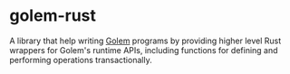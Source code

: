 # golem-rust

A library that help writing [Golem](https://golem.cloud) programs by providing higher level Rust
wrappers for Golem's runtime APIs, including functions for defining and performing operations
transactionally.
